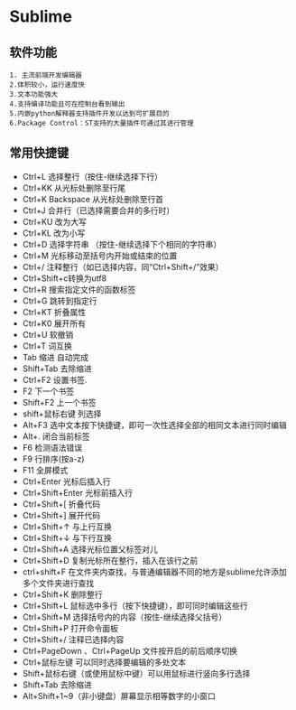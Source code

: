 # Sublime
## 软件功能
    1. 主流前端开发编辑器
    2.体积较小，运行速度快
    3.文本功能强大
    4.支持编译功能且可在控制台看到输出
    5.内嵌python解释器支持插件开发以达到可扩展目的
    6.Package Control：ST支持的大量插件可通过其进行管理
## 常用快捷键
- Ctrl+L 选择整行（按住-继续选择下行）
- Ctrl+KK 从光标处删除至行尾
- Ctrl+K Backspace 从光标处删除至行首
- Ctrl+J 合并行（已选择需要合并的多行时）
- Ctrl+KU 改为大写
- Ctrl+KL 改为小写
- Ctrl+D 选择字符串 （按住-继续选择下个相同的字符串）
- Ctrl+M 光标移动至括号内开始或结束的位置
- Ctrl+/ 注释整行（如已选择内容，同“Ctrl+Shift+/”效果）
- Ctrl+Shift+c转换为utf8
- Ctrl+R 搜索指定文件的函数标签
- Ctrl+G 跳转到指定行
- Ctrl+KT 折叠属性
- Ctrl+K0 展开所有
- Ctrl+U 软撤销
- Ctrl+T 词互换
- Tab 缩进 自动完成
- Shift+Tab 去除缩进
- Ctrl+F2 设置书签.
- F2 下一个书签
- Shift+F2 上一个书签
- shift+鼠标右键 列选择
- Alt+F3 选中文本按下快捷键，即可一次性选择全部的相同文本进行同时编辑
- Alt+. 闭合当前标签
- F6 检测语法错误
- F9 行排序(按a-z)
- F11 全屏模式
- Ctrl+Enter 光标后插入行
- Ctrl+Shift+Enter 光标前插入行
- Ctrl+Shift+[ 折叠代码
- Ctrl+Shift+] 展开代码
- Ctrl+Shift+↑ 与上行互换
- Ctrl+Shift+↓ 与下行互换
- Ctrl+Shift+A 选择光标位置父标签对儿
- Ctrl+Shift+D 复制光标所在整行，插入在该行之前
- ctrl+shift+F 在文件夹内查找，与普通编辑器不同的地方是sublime允许添加多个文件夹进行查找
- Ctrl+Shift+K 删除整行
- Ctrl+Shift+L 鼠标选中多行（按下快捷键），即可同时编辑这些行
- Ctrl+Shift+M 选择括号内的内容（按住-继续选择父括号）
- Ctrl+Shift+P 打开命令面板
- Ctrl+Shift+/ 注释已选择内容
- Ctrl+PageDown 、Ctrl+PageUp 文件按开启的前后顺序切换
- Ctrl+鼠标左键 可以同时选择要编辑的多处文本
- Shift+鼠标右键（或使用鼠标中键）可以用鼠标进行竖向多行选择
- Shift+Tab 去除缩进
- Alt+Shift+1~9（非小键盘）屏幕显示相等数字的小窗口
